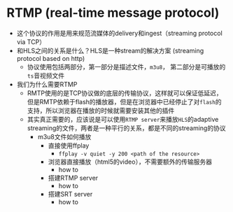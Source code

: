 # RTMP (real-time message protocol)

* 这个协议的作用是用来规范流媒体的delivery和ingest（streaming protocol via TCP）
* 和HLS之间的关系是什么？HLS是一种stream的解决方案 (streaming protocol based on http)
  * 协议使用包括两部分，第一部分是描述文件，`m3u8`， 第二部分是可播放的`ts`音视频文件
* 我们为什么需要RTMP
  * RMTP使用的是TCP协议做的底层的传输协议，这样就可以保证低延迟，但是RMTP依赖于flash的播放器，但是在浏览器中已经停止了对`flash`的支持，所以浏览器在播放的时候就需要安装其他的插件
  * 其实真正需要的，应该说是可以使用`RTMP server`来播放`HLS`的adaptive streaming的文件，两者是一种平行的关系，都是不同的streaming的协议
    * m3u8文件如何播放
      * 直接使用ffplay
        * `ffplay -v quiet -y 200 <path of the resource>`
      * 浏览器直接播放（html5的video），不需要额外的传输服务器
        * how to
      * 搭建RTMP server
        * how to
      * 搭建SRT server
        * how to
